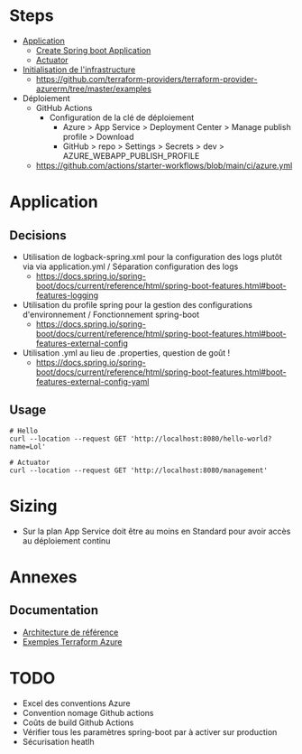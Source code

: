 # Steps

* [Application](https://github.com/beeNotice/hello-prod)
    * [Create Spring boot Application](https://spring.io/projects/spring-boot)
    * [Actuator](https://docs.spring.io/spring-boot/docs/current/reference/html/production-ready-features.html)
* [Initialisation de l'infrastructure](https://github.com/beeNotice/hello-prod-deploy)
    * https://github.com/terraform-providers/terraform-provider-azurerm/tree/master/examples
* Déploiement
    * GitHub Actions
        *  Configuration de la clé de déploiement
            * Azure > App Service > Deployment Center > Manage publish profile > Download
            * GitHub > repo > Settings > Secrets > dev > AZURE_WEBAPP_PUBLISH_PROFILE
    * https://github.com/actions/starter-workflows/blob/main/ci/azure.yml

# Application

## Decisions

* Utilisation de logback-spring.xml pour la configuration des logs plutôt via via application.yml / Séparation configuration des logs
    * https://docs.spring.io/spring-boot/docs/current/reference/html/spring-boot-features.html#boot-features-logging
* Utilisation du profile spring pour la gestion des configurations d'environnement / Fonctionnement spring-boot
    * https://docs.spring.io/spring-boot/docs/current/reference/html/spring-boot-features.html#boot-features-external-config
* Utilisation .yml au lieu de .properties, question de goût !
    * https://docs.spring.io/spring-boot/docs/current/reference/html/spring-boot-features.html#boot-features-external-config-yaml 
  
    
## Usage

```
# Hello
curl --location --request GET 'http://localhost:8080/hello-world?name=Lol'

# Actuator
curl --location --request GET 'http://localhost:8080/management'
```

# Sizing

* Sur la plan App Service doit être au moins en Standard pour avoir accès au déploiement continu


# Annexes
## Documentation

* [Architecture de référence](https://docs.microsoft.com/fr-fr/azure/architecture/reference-architectures/app-service-web-app/basic-web-app)
* [Exemples Terraform Azure](https://github.com/terraform-providers/terraform-provider-azurerm/tree/master/examples)


# TODO

* Excel des conventions Azure
* Convention nomage Github actions
* Coûts de build Github Actions
* Vérifier tous les paramètres spring-boot par à activer sur production
* Sécurisation heatlh

